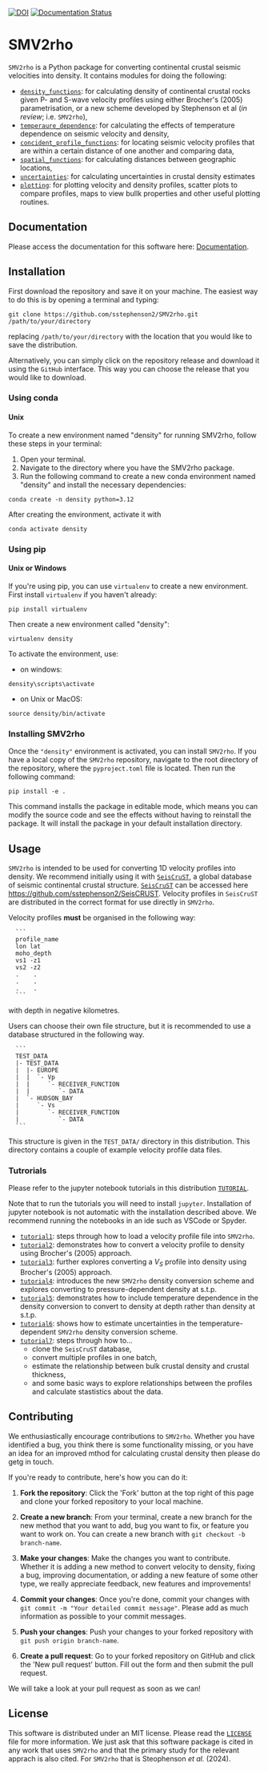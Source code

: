 [![DOI](https://zenodo.org/badge/DOI/10.5281/zenodo.10017540.svg)](https://doi.org/10.5281/zenodo.10017540)
[![Documentation Status](https://readthedocs.org/projects/smv2rho/badge/?version=latest)](https://smv2rho.readthedocs.io/en/latest/?badge=latest)


# SMV2rho

 `SMV2rho` is a Python package for converting continental crustal seismic velocities into density.
 It contains modules for doing the following:

 * [`density_functions`](src/SMV2rho/density_functions.py): for calculating density of continental crustal rocks given P- and S-wave velocity profiles using either Brocher's (2005) parametrisation, or a new scheme developed by Stephenson et al (_in review_; i.e. `SMV2rho`),
 * [`temperaure_dependence`](src/SMV2rho/temperature_dependence.py): for calculating the effects of temperature dependence on seismic velocity and density,
 * [`concident_profile_functions`](src/SMV2rho/coincident_profile_functions.py): for locating seismic velocity profiles that are within a certain distance of one another and comparing data,
 * [`spatial_functions`](src/SMV2rho/spatial_functions.py): for calculating distances between geographic locations,
 * [`uncertainties`](src/SMV2rho/uncertainties.py): for calculating uncertainties in crustal density estimates
 * [`plotting`](src/SMV2rho/plotting.py): for plotting velocity and density profiles, scatter plots to compare profiles, maps to view bullk properties and other useful plotting routines.


## Documentation

 Please access the documentation for this software here: [Documentation](https://smv2rho.readthedocs.io/en/latest/).


## Installation

First download the repository and save it on your machine.  The easiest way to do this is by opening a terminal and typing:

```
git clone https://github.com/sstephenson2/SMV2rho.git /path/to/your/directory
```

replacing `/path/to/your/directory` with the location that you would like to save the distribution.

Alternatively, you can simply click on the repository release and download it using the `GitHub` interface.  This way you can choose the release that you would like to download.

### Using conda

#### Unix

To create a new environment named "density" for running SMV2rho, follow these steps in your terminal:

1. Open your terminal.
2. Navigate to the directory where you have the SMV2rho package.
3. Run the following command to create a new conda environment named "density" and install the necessary dependencies:

```
conda create -n density python=3.12
```

After creating the environment, activate it with

```
conda activate density
```

### Using pip

#### Unix or Windows

If you're using pip, you can use `virtualenv` to create a new environment.  First install `virtualenv` if you haven't already:

```
pip install virtualenv
```

Then create a new environment called "density":

```
virtualenv density
```

To activate the environment, use:

* on windows:

```
density\scripts\activate
```

* on Unix or MacOS:

```
source density/bin/activate
```

### Installing SMV2rho

Once the `"density"` environment is activated, you can install `SMV2rho`. If you have a local copy of the `SMV2rho` repository, navigate to the root directory of the repository, where the `pyproject.toml` file is located. Then run the following command:

```
pip install -e .
```

This command installs the package in editable mode, which means you can modify the source code and see the effects without having to reinstall the package.  It will install the package in your default installation directory.

## Usage

`SMV2rho` is intended to be used for converting 1D velocity profiles into density.  We recommend
initially using it with [`SeisCruST`](https://github.com/sstephenson2/SeisCRUST), a global database of seismic continental crustal structure.  [`SeisCruST`](https://github.com/sstephenson2/SeisCRUST) can be accessed here https://github.com/sstephenson2/SeisCRUST.  Velocity profiles in `SeisCruST` are distributed in the correct format for use directly in `SMV2rho`.

Velocity profiles **must** be organised in the following way:

      ```
      profile_name
      lon lat
      moho_depth
      vs1 -z1
      vs2 -z2
      .    .
      .    .
      .    .
      ```

with depth in negative kilometres.

Users can choose their own file structure, but it is recommended to use a database structured in the following way.

      ```
      TEST_DATA
      |- TEST_DATA
      |  |- EUROPE
      |  |  `- Vp
      |  |     `- RECEIVER_FUNCTION
      |  |        `- DATA
      |  `- HUDSON_BAY
      |     `- Vs
      |        `- RECEIVER_FUNCTION
      |           `- DATA
      ```

This structure is given in the `TEST_DATA/` directory in this distribution.  This directory contains a couple of example velocity profile data files.

### Tutrorials

Please refer to the jupyter notebook tutorials in this distribution [`TUTORIAL`](TUTORIALS/).

Note that to run the tutorials you will need to install `jupyter`.  Installation of jupyter notebook is not automatic with the installation described above.  We recommend running the notebooks in an ide such as VSCode or Spyder.

  - [`tutorial1`](TUTORIALS/tutorial_1.ipynb): steps through how to load a velocity profile file into `SMV2rho`.
  - [`tutorial2`](TUTORIALS/tutorial_2.ipynb): demonstrates how to convert a velocity profile
  to density using Brocher's (2005) approach.
  - [`tutorial3`](TUTORIALS/tutorial_3.ipynb): further explores converting a $V_S$ profile into density using Brocher's (2005) approach.
  - [`tutorial4`](TUTORIALS/tutorial_4.ipynb): introduces the new `SMV2rho` density conversion scheme and explores converting to pressure-dependent density at s.t.p.
  - [`tutorial5`](TUTORIALS/tutorial_5.ipynb): demonstrates how to include temperature dependence in the density conversion to convert to density at depth rather than density at s.t.p.
  - [`tutorial6`](TUTORIALS/tutorial_6.ipynb): shows how to estimate uncertainties in the temperature-dependent `SMV2rho` density conversion scheme.
  - [`tutorial7`](TUTORIALS/tutorial_7.ipynb):  steps through how to...
    - clone the `SeisCruST` database,
    - convert multiple profiles in one batch,
    - estimate the relationship between bulk crustal density and crustal thickness,
    - and some basic ways to explore relationships between the profiles and calculate stastistics about the data.

## Contributing

We enthusiastically encourage contributions to `SMV2rho`.  Whether you have identified a bug, you think there is some functionality missing, or you have an idea for an improved mthod for calculating crustal density then please do getg in touch.

If you're ready to contribute, here's how you can do it:

1. **Fork the repository**: Click the 'Fork' button at the top right of this page and clone your forked repository to your local machine.

2. **Create a new branch**: From your terminal, create a new branch for the new method that you want to add, bug you want to fix, or feature you want to work on. You can create a new branch with `git checkout -b branch-name`.

3. **Make your changes**: Make the changes you want to contribute. Whether it is adding a new method to convert velocity to density, fixing a bug, improving documentation, or adding a new feature of some other type, we really appreciate feedback, new features and improvements!

4. **Commit your changes**: Once you're done, commit your changes with `git commit -m "Your detailed commit message"`.  Please add as much information as possible to your commit messages.

5. **Push your changes**: Push your changes to your forked repository with `git push origin branch-name`.

6. **Create a pull request**: Go to your forked repository on GitHub and click the 'New pull request' button. Fill out the form and then submit the pull request.

We will take a look at your pull request as soon as we can!

## License

This software is distributed under an MIT license.  Please read the [`LICENSE`](LICENSE) file for more information.  We just ask that this software package is cited in any work that uses `SMV2rho` and that the primary study for the relevant apprach is also cited.  For `SMV2rho` that is Steophenson _et al._ (2024).